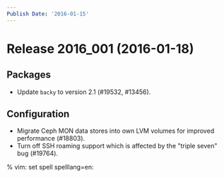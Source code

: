 ```yaml
---
Publish Date: '2016-01-15'
---
```


# Release 2016_001 (2016-01-18)

## Packages

- Update `backy` to version 2.1 (#19532, #13456).

## Configuration

- Migrate Ceph MON data stores into own LVM volumes for improved performance
  (#18803).
- Turn off SSH roaming support which is affected by the "triple seven" bug
  (#19764).

% vim: set spell spelllang=en:
